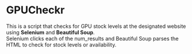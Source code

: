# GPUCheckr

This is a script that checks for GPU stock levels at the designated website using **Selenium** and **Beautiful Soup**. <br/>
Selenium clicks each of the num_results and Beautiful Soup parses the HTML to check for stock levels or availability.


